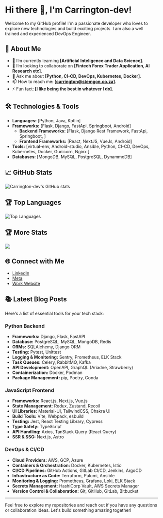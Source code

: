 # Hi there 👋, I'm Carrington-dev!

Welcome to my GitHub profile! I'm a passionate developer who loves to explore new technologies and build exciting projects. I am also a well trained and experienced DevOps Engineer.

## 🚀 About Me
- 🌱 I’m currently learning **[Artificial Inteligence and Data Science]**.
- 👯 I’m looking to collaborate on **[Fintech Forex Trader Application, AI Research etc]**.
- 💬 Ask me about **[Python, CI-CD, DevOps, Kubernetes, Docker]**.
- 📫 How to reach me: **[carrington@stemgon.co.za]**.
- ⚡ Fun fact: **[I like being the best in whatever I do]**.

## 🛠️ Technologies & Tools
- **Languages:** [Python, Java, Kotlin]
- **Frameworks:** [Flask, Django, FastApi, Springboot, Android]
    - **Backend Frameworks:** [Flask, Django Rest Framework, FastApi, Springboot, ]
    - **Frontend Frameworks:** [React, NextJS, VueJs, Android]
- **Tools:** [virtual-env, Android-studio, Ansible, Python, CI-CD, DevOps, Kubernetes, Docker, Gunicorn, Nginx ]
- **Databases:** [MongoDB, MySQL, PostgreSQL, DynammoDB]

## 📈 GitHub Stats
![Carrington-dev's GitHub stats](https://github-readme-stats.vercel.app/api?username=Carrington-dev&show_icons=true&theme=radical)

## 🏆 Top Languages
![Top Languages](https://github-readme-stats.vercel.app/api/top-langs/?username=Carrington-dev&layout=compact&theme=radical)

## 🏆 More Stats
<img align="center" src="https://github-readme-stats.vercel.app/api/top-langs/?username=Carrington-dev&layout=compact&theme=tokyonight&langs_count=10" />


## 🌐 Connect with Me
- [LinkedIn](https://www.linkedin.com/in/carrington-muleya-4a25251a3/)
- [Meta](https://facebook.com/stemgon)
- [Work Website](https://khano.solutions)

## 📚 Latest Blog Posts
<!-- BLOG-POST-LIST:START -->
<!-- BLOG-POST-LIST:END -->


Here's a list of essential tools for your tech stack:  

### **Python Backend**  
- **Frameworks:** Django, Flask, FastAPI  
- **Database:** PostgreSQL, MySQL, MongoDB, Redis  
- **ORMs:** SQLAlchemy, Django ORM  
- **Testing:** Pytest, Unittest  
- **Logging & Monitoring:** Sentry, Prometheus, ELK Stack  
- **Task Queues:** Celery, RabbitMQ, Kafka  
- **API Development:** OpenAPI, GraphQL (Ariadne, Strawberry)  
- **Containerization:** Docker, Podman  
- **Package Management:** pip, Poetry, Conda  

### **JavaScript Frontend**  
- **Frameworks:** React.js, Next.js, Vue.js  
- **State Management:** Redux, Zustand, Recoil  
- **UI Libraries:** Material-UI, TailwindCSS, Chakra UI  
- **Build Tools:** Vite, Webpack, esbuild  
- **Testing:** Jest, React Testing Library, Cypress  
- **Type Safety:** TypeScript  
- **API Handling:** Axios, TanStack Query (React Query)  
- **SSR & SSG:** Next.js, Astro  

### **DevOps & CI/CD**  
- **Cloud Providers:** AWS, GCP, Azure  
- **Containers & Orchestration:** Docker, Kubernetes, Istio  
- **CI/CD Pipelines:** GitHub Actions, GitLab CI/CD, Jenkins, ArgoCD  
- **Infrastructure as Code:** Terraform, Pulumi, Ansible  
- **Monitoring & Logging:** Prometheus, Grafana, Loki, ELK Stack  
- **Secrets Management:** HashiCorp Vault, AWS Secrets Manager  
- **Version Control & Collaboration:** Git, GitHub, GitLab, Bitbucket  

---

Feel free to explore my repositories and reach out if you have any questions or collaboration ideas. Let's build something amazing together!
<!--
**Carrington-dev/Carrington-dev** is a ✨ _special_ ✨ repository because its `README.md` (this file) appears on your GitHub profile.

Here are some ideas to get you started:

- 🔭 I’m currently working on ...
- 🌱 I’m currently learning ...
- 👯 I’m looking to collaborate on ...
- 🤔 I’m looking for help with ...
- 💬 Ask me about ...
- 📫 How to reach me: ...
- 😄 Pronouns: ...
- ⚡ Fun fact: ...
-->
